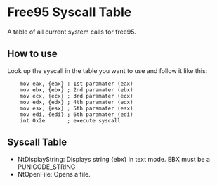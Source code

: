 # Free95 Syscall Table

A table of all current system calls for free95.

## How to use

Look up the syscall in the table you want to use and follow it like this:

``` 
    mov eax, {eax} : 1st paramater (eax)
    mov ebx, {ebx} ; 2nd paramater (ebx)
    mov ecx, {ecx} ; 3rd paramater (ecx)
    mov edx, {edx} ; 4th paramater (edx)
    mov esx, {esx} ; 5th paramater (esx)
    mov edi, {edi} ; 6th paramater (edi)
    int 0x2e       ; execute syscall
```
## Syscall Table
- NtDisplayString: Displays string {ebx} in text mode. EBX must be a PUNICODE_STRING
- NtOpenFile: Opens a file.
